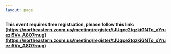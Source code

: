 ```yaml
---
layout: page
---
```


**This event requires free registration, please follow this link: [https://northeastern.zoom.us/meeting/register/tJUqce2tqzkiGNTo_xYruezi5Vv_A8O7rnug](https://northeastern.zoom.us/meeting/register/tJUqce2tqzkiGNTo_xYruezi5Vv_A8O7rnug)**

